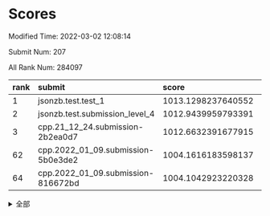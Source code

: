# Scores

Modified Time: 2022-03-02 12:08:14

Submit Num: 207

All Rank Num: 284097

| rank |               submit               |       score        |       sigma        | pk_num |
| :--- | :--------------------------------- | :----------------- | :----------------- | :----- |
| 1    | jsonzb.test.test_1                 | 1013.1298237640552 | 0.8138972749476733 | 5488   |
| 2    | jsonzb.test.submission_level_4     | 1012.9439959793391 | 0.8273022964643413 | 5495   |
| 3    | cpp.21_12_24.submission-2b2ea0d7   | 1012.6632391677915 | 0.8011399681261878 | 5492   |
| 62   | cpp.2022_01_09.submission-5b0e3de2 | 1004.1616183598137 | 0.7153576028635253 | 5491   |
| 64   | cpp.2022_01_09.submission-816672bd | 1004.1042923220328 | 0.723340379890731  | 5485   |


<details>
<summary>全部</summary>

| rank |                 submit                 |       score        |       sigma        | pk_num |
| :--- | :------------------------------------- | :----------------- | :----------------- | :----- |
| 1    | jsonzb.test.test_1                     | 1013.1298237640552 | 0.8138972749476733 | 5488   |
| 2    | jsonzb.test.submission_level_4         | 1012.9439959793391 | 0.8273022964643413 | 5495   |
| 3    | cpp.21_12_24.submission-2b2ea0d7       | 1012.6632391677915 | 0.8011399681261878 | 5492   |
| 4    | gobigger.level_3.submission_level_3_15 | 1011.9402053461266 | 0.7782504663386236 | 5484   |
| 5    | gobigger.level_3.submission_level_3_10 | 1011.109967549603  | 0.7617522526348401 | 5490   |
| 6    | gobigger.level_3.submission_level_3_40 | 1011.1078872130248 | 0.7921323923502513 | 5494   |
| 7    | gobigger.level_3.submission_level_3_44 | 1010.9917641338872 | 0.7929083292745368 | 5495   |
| 8    | gobigger.level_3.submission_level_3_19 | 1010.9363141597012 | 0.7536445525635428 | 5495   |
| 9    | gobigger.level_3.submission_level_3_25 | 1010.7935903646561 | 0.7845701405630124 | 5486   |
| 10   | gobigger.level_3.submission_level_3_20 | 1010.732174505371  | 0.7807323541880541 | 5488   |
| 11   | gobigger.level_3.submission_level_3_34 | 1010.7020348717308 | 0.769205061658149  | 5491   |
| 12   | gobigger.level_3.submission_level_3_12 | 1010.6863393088283 | 0.7668141976714357 | 5489   |
| 13   | gobigger.level_3.submission_level_3_32 | 1010.5351974248621 | 0.7677646476193902 | 5491   |
| 14   | gobigger.level_3.submission_level_3_13 | 1010.5164577236261 | 0.767341998559294  | 5492   |
| 15   | gobigger.level_3.submission_level_3_8  | 1010.4957353294853 | 0.7678439458516756 | 5492   |
| 16   | gobigger.level_3.submission_level_3_24 | 1010.3921540709605 | 0.751163666136669  | 5495   |
| 17   | gobigger.level_3.submission_level_3_7  | 1010.386045816763  | 0.749820323398069  | 5496   |
| 18   | gobigger.level_3.submission_level_3_5  | 1010.3745120510786 | 0.7831395295344565 | 5490   |
| 19   | gobigger.level_3.submission_level_3_48 | 1010.2908854088982 | 0.7561594044244107 | 5488   |
| 20   | gobigger.level_3.submission_level_3_35 | 1010.2866543792971 | 0.7532336076189958 | 5491   |
| 21   | gobigger.level_3.submission_level_3_33 | 1010.2307726659697 | 0.7562918628726487 | 5495   |
| 22   | gobigger.level_3.submission_level_3_31 | 1010.218683750719  | 0.750223478583728  | 5491   |
| 23   | gobigger.level_3.submission_level_3_9  | 1010.1803490108274 | 0.7448013073351478 | 5492   |
| 24   | gobigger.level_3.submission_level_3_28 | 1010.1697070656627 | 0.7553403923932811 | 5491   |
| 25   | gobigger.level_3.submission_level_3_42 | 1010.1380801858168 | 0.7693597690852373 | 5487   |
| 26   | gobigger.level_3.submission_level_3_1  | 1010.0909747515154 | 0.7567159029401208 | 5488   |
| 27   | gobigger.level_3.submission_level_3_38 | 1010.0421220581624 | 0.7740504075925356 | 5493   |
| 28   | gobigger.level_3.submission_level_3_11 | 1009.9951131010262 | 0.7329650252517024 | 5488   |
| 29   | gobigger.level_3.submission_level_3_0  | 1009.9883590451971 | 0.7401237395059126 | 5485   |
| 30   | gobigger.level_3.submission_level_3_2  | 1009.9082256862187 | 0.7530120666338426 | 5495   |
| 31   | gobigger.level_3.submission_level_3_29 | 1009.775087698724  | 0.7665294013913752 | 5488   |
| 32   | gobigger.level_3.submission_level_3_16 | 1009.761641395488  | 0.7556298341090192 | 5487   |
| 33   | gobigger.level_3.submission_level_3_3  | 1009.7268458443654 | 0.7496181155640812 | 5489   |
| 34   | gobigger.level_3.submission_level_3_45 | 1009.7259354826057 | 0.7477040376300962 | 5491   |
| 35   | gobigger.level_3.submission_level_3_47 | 1009.623801194883  | 0.7492655721885312 | 5494   |
| 36   | gobigger.level_3.submission_level_3_23 | 1009.6092126554729 | 0.7628013015012934 | 5484   |
| 37   | gobigger.level_3.submission_level_3_41 | 1009.5610404639825 | 0.759358305363462  | 5487   |
| 38   | gobigger.level_3.submission_level_3_30 | 1009.5605245460642 | 0.7567034251818331 | 5488   |
| 39   | gobigger.level_3.submission_level_3_26 | 1009.5408144289543 | 0.7581672697695775 | 5496   |
| 40   | gobigger.level_3.submission_level_3_36 | 1009.5049784036227 | 0.7560314328227606 | 5491   |
| 41   | gobigger.level_3.submission_level_3_22 | 1009.4741954571092 | 0.732762209543308  | 5486   |
| 42   | gobigger.level_3.submission_level_3_21 | 1009.346779146283  | 0.7677485278750041 | 5493   |
| 43   | gobigger.level_3.submission_level_3_27 | 1009.3461426649643 | 0.7510441714091581 | 5487   |
| 44   | gobigger.level_3.submission_level_3_37 | 1009.3194377789692 | 0.769099755625533  | 5491   |
| 45   | gobigger.level_3.submission_level_3_4  | 1009.3006140414458 | 0.7460473275637531 | 5490   |
| 46   | gobigger.level_3.submission_level_3_39 | 1009.290084778145  | 0.7677796691255593 | 5487   |
| 47   | gobigger.level_3.submission_level_3_49 | 1009.2783580708962 | 0.7399170181002974 | 5493   |
| 48   | gobigger.level_3.submission_level_3_14 | 1009.0198273352145 | 0.7484891548301903 | 5487   |
| 49   | gobigger.level_3.submission_level_3_18 | 1008.9997253499394 | 0.7575992020274664 | 5485   |
| 50   | gobigger.level_3.submission_level_3_46 | 1008.5045095538686 | 0.7355120794412172 | 5492   |
| 51   | gobigger.level_3.submission_level_3_6  | 1008.2329701331126 | 0.7339843448353858 | 5492   |
| 52   | gobigger.level_3.submission_level_3_17 | 1008.2241052647519 | 0.7427858236549847 | 5495   |
| 53   | gobigger.level_3.submission_level_3_43 | 1008.0792963018422 | 0.7490527299322781 | 5495   |
| 54   | gobigger.level_1.submission_level_1_22 | 1005.4610446235795 | 0.7343602606085248 | 5485   |
| 55   | gobigger.level_1.submission_level_1_26 | 1004.7087737024475 | 0.738638333635185  | 5481   |
| 56   | gobigger.level_1.submission_level_1_23 | 1004.4324682622995 | 0.7180997695183646 | 5488   |
| 57   | gobigger.level_1.submission_level_1_31 | 1004.3999782003997 | 0.7126793246257204 | 5488   |
| 58   | gobigger.level_1.submission_level_1_18 | 1004.3420179337614 | 0.7255413052212256 | 5483   |
| 59   | gobigger.level_1.submission_level_1_48 | 1004.2755731123374 | 0.707946941258635  | 5488   |
| 60   | gobigger.level_1.submission_level_1_39 | 1004.2744262666818 | 0.7258637303401055 | 5491   |
| 61   | gobigger.level_1.submission_level_1_38 | 1004.1975511982391 | 0.7223828234467655 | 5493   |
| 62   | cpp.2022_01_09.submission-5b0e3de2     | 1004.1616183598137 | 0.7153576028635253 | 5491   |
| 63   | gobigger.level_1.submission_level_1_17 | 1004.156050029695  | 0.7310953184057356 | 5494   |
| 64   | cpp.2022_01_09.submission-816672bd     | 1004.1042923220328 | 0.723340379890731  | 5485   |
| 65   | gobigger.level_1.submission_level_1_19 | 1004.0990885821216 | 0.7164414575080329 | 5489   |
| 66   | gobigger.level_1.submission_level_1_43 | 1003.9960634463642 | 0.7183282119411928 | 5486   |
| 67   | gobigger.level_1.submission_level_1_7  | 1003.9836035967369 | 0.7286690921031546 | 5491   |
| 68   | gobigger.level_1.submission_level_1_2  | 1003.971199313586  | 0.7281651664942563 | 5491   |
| 69   | gobigger.level_1.submission_level_1_33 | 1003.9440901135606 | 0.7087802764168284 | 5491   |
| 70   | gobigger.level_1.submission_level_1_11 | 1003.8907885339815 | 0.7306473648781829 | 5491   |
| 71   | gobigger.level_1.submission_level_1_12 | 1003.8867444531426 | 0.7248728079270259 | 5488   |
| 72   | gobigger.level_1.submission_level_1_30 | 1003.8649978691543 | 0.7228104205888941 | 5492   |
| 73   | gobigger.level_1.submission_level_1_25 | 1003.8238325613557 | 0.7135760023979507 | 5492   |
| 74   | gobigger.level_1.submission_level_1_49 | 1003.807271076777  | 0.7213089795436061 | 5487   |
| 75   | gobigger.level_1.submission_level_1_35 | 1003.8071436000643 | 0.7195452487522405 | 5490   |
| 76   | gobigger.level_1.submission_level_1_27 | 1003.7309876682287 | 0.7268908837470174 | 5486   |
| 77   | gobigger.level_1.submission_level_1_20 | 1003.6424716001692 | 0.7071636647393322 | 5492   |
| 78   | gobigger.level_1.submission_level_1_13 | 1003.621209112464  | 0.7174335736450653 | 5489   |
| 79   | gobigger.level_1.submission_level_1_16 | 1003.5500820051748 | 0.7225525348561543 | 5493   |
| 80   | gobigger.level_1.submission_level_1_37 | 1003.505666009033  | 0.710060744018698  | 5489   |
| 81   | gobigger.level_1.submission_level_1_5  | 1003.4664785832114 | 0.7167258162991118 | 5491   |
| 82   | gobigger.level_1.submission_level_1_14 | 1003.4655376647189 | 0.7058286806246142 | 5490   |
| 83   | gobigger.level_1.submission_level_1_15 | 1003.40268774149   | 0.707290799227437  | 5490   |
| 84   | gobigger.level_1.submission_level_1_24 | 1003.3535393581927 | 0.7148971787081116 | 5492   |
| 85   | gobigger.level_1.submission_level_1_28 | 1003.3532969076149 | 0.7161720318730291 | 5487   |
| 86   | gobigger.level_1.submission_level_1_10 | 1003.3404558515539 | 0.7136483927839549 | 5488   |
| 87   | gobigger.level_1.submission_level_1_21 | 1003.3366092135708 | 0.7255902955968548 | 5493   |
| 88   | gobigger.level_1.submission_level_1_6  | 1003.3350358711966 | 0.7134541363420837 | 5487   |
| 89   | gobigger.level_1.submission_level_1_29 | 1003.2127056191434 | 0.7160732757423944 | 5483   |
| 90   | gobigger.level_1.submission_level_1_44 | 1003.199491682669  | 0.7187945063816439 | 5484   |
| 91   | gobigger.level_1.submission_level_1_36 | 1003.1990285668433 | 0.708647427200202  | 5491   |
| 92   | gobigger.level_1.submission_level_1_0  | 1003.153963414039  | 0.7161632546153882 | 5493   |
| 93   | gobigger.level_1.submission_level_1_46 | 1003.1385242079741 | 0.7177775585937176 | 5494   |
| 94   | gobigger.level_1.submission_level_1_32 | 1002.9510357771655 | 0.7030447078277607 | 5492   |
| 95   | gobigger.level_1.submission_level_1_1  | 1002.8968540154086 | 0.719416507953715  | 5495   |
| 96   | gobigger.level_1.submission_level_1_47 | 1002.8623193474187 | 0.7098734600769186 | 5487   |
| 97   | gobigger.level_1.submission_level_1_4  | 1002.8575712595915 | 0.7055219848373389 | 5488   |
| 98   | gobigger.level_1.submission_level_1_41 | 1002.8206738705528 | 0.7130561128926821 | 5490   |
| 99   | gobigger.level_1.submission_level_1_9  | 1002.725631869978  | 0.7137209330362644 | 5488   |
| 100  | gobigger.level_1.submission_level_1_40 | 1002.5214056486707 | 0.7108993782039107 | 5493   |
| 101  | gobigger.level_1.submission_level_1_3  | 1002.2451009046468 | 0.7236651431950875 | 5490   |
| 102  | gobigger.level_1.submission_level_1_34 | 1002.232858714098  | 0.7096755705024758 | 5485   |
| 103  | gobigger.level_1.submission_level_1_8  | 1002.044352636263  | 0.7040907263029794 | 5481   |
| 104  | gobigger.level_1.submission_level_1_42 | 1001.9271204960393 | 0.7276470712664975 | 5491   |
| 105  | gobigger.level_1.submission_level_1_45 | 1001.1261972246035 | 0.7128871896903557 | 5489   |
| 106  | gobigger.random.submission_random_39   | 997.901424861392   | 0.709142785457384  | 5488   |
| 107  | gobigger.random.submission_random_13   | 997.7424691195426  | 0.6999972183024115 | 5489   |
| 108  | gobigger.random.submission_random_5    | 997.4335817736013  | 0.7190430777720587 | 5490   |
| 109  | gobigger.random.submission_random_40   | 997.2059953488199  | 0.7063911225548413 | 5493   |
| 110  | gobigger.random.submission_random_34   | 996.8837424042357  | 0.7165959212270048 | 5488   |
| 111  | gobigger.random.submission_random_0    | 996.8733413631169  | 0.7094135199375489 | 5489   |
| 112  | gobigger.random.submission_random_46   | 996.7563615726657  | 0.7102064027287593 | 5488   |
| 113  | gobigger.random.submission_random_43   | 996.6782229616782  | 0.7082531556402958 | 5488   |
| 114  | gobigger.random.submission_random_29   | 996.6028945137733  | 0.7089121437157323 | 5489   |
| 115  | gobigger.random.submission_random_10   | 996.5942012802026  | 0.7273444844916724 | 5487   |
| 116  | gobigger.random.submission_random_9    | 996.5887573453024  | 0.7063449520349158 | 5494   |
| 117  | gobigger.random.submission_random_7    | 996.523126353105   | 0.7178350768658629 | 5488   |
| 118  | gobigger.random.submission_random_15   | 996.4916601329072  | 0.7203657702049205 | 5489   |
| 119  | gobigger.random.submission_random_22   | 996.346728260792   | 0.7052940147981221 | 5484   |
| 120  | gobigger.random.submission_random_30   | 996.3319732697489  | 0.7163746615308058 | 5489   |
| 121  | gobigger.random.submission_random_11   | 996.2947575564688  | 0.715004205383194  | 5492   |
| 122  | gobigger.random.submission_random_45   | 996.2881331109571  | 0.7088923999625916 | 5491   |
| 123  | gobigger.random.submission_random_3    | 996.2231391543498  | 0.7109497774032384 | 5492   |
| 124  | gobigger.random.submission_random_48   | 996.1861387305203  | 0.7081303457830016 | 5490   |
| 125  | gobigger.random.submission_random_19   | 996.1514939123706  | 0.7145814220567235 | 5483   |
| 126  | gobigger.random.submission_random_18   | 996.1032402075184  | 0.7065133356250923 | 5491   |
| 127  | gobigger.random.submission_random_12   | 996.0128011886878  | 0.6982435388785566 | 5492   |
| 128  | gobigger.random.submission_random_32   | 995.9581560098188  | 0.71068075064821   | 5494   |
| 129  | gobigger.random.submission_random_8    | 995.9530623068468  | 0.7108991339423117 | 5487   |
| 130  | gobigger.random.submission_random_28   | 995.9136836958072  | 0.7095525734430899 | 5486   |
| 131  | gobigger.random.submission_random_17   | 995.8881270504495  | 0.7218781723074926 | 5490   |
| 132  | gobigger.random.submission_random_31   | 995.875890597752   | 0.7083314269144851 | 5489   |
| 133  | gobigger.random.submission_random_16   | 995.8697433193317  | 0.7189709278601952 | 5492   |
| 134  | gobigger.random.submission_random_4    | 995.778043059905   | 0.726785920185169  | 5492   |
| 135  | gobigger.random.submission_random_33   | 995.7655015662772  | 0.7151352770522641 | 5487   |
| 136  | gobigger.random.submission_random_25   | 995.7616278453622  | 0.7154811219033568 | 5488   |
| 137  | gobigger.random.submission_random_41   | 995.7563076061958  | 0.70968528145138   | 5489   |
| 138  | gobigger.random.submission_random_42   | 995.6151631968245  | 0.7212054647251036 | 5487   |
| 139  | gobigger.random.submission_random_47   | 995.5845920727819  | 0.711707165701534  | 5492   |
| 140  | gobigger.random.submission_random_44   | 995.5536640109699  | 0.715052556357307  | 5493   |
| 141  | gobigger.random.submission_random_37   | 995.5057583269705  | 0.7086760842479634 | 5489   |
| 142  | gobigger.random.submission_random_20   | 995.4970756677639  | 0.7198922810295767 | 5490   |
| 143  | gobigger.random.submission_random_24   | 995.4444751786021  | 0.7186255951748937 | 5488   |
| 144  | gobigger.random.submission_random_14   | 995.4285074710186  | 0.6995007806865114 | 5489   |
| 145  | gobigger.random.submission_random_27   | 995.3940174798097  | 0.7116572176761493 | 5491   |
| 146  | gobigger.random.submission_random_36   | 995.344876614267   | 0.7169431115997695 | 5485   |
| 147  | gobigger.random.submission_random_38   | 995.3280753397489  | 0.7163167665169853 | 5488   |
| 148  | gobigger.random.submission_random_1    | 995.2752349064947  | 0.7034119176768081 | 5493   |
| 149  | gobigger.random.submission_random_23   | 995.2163996127322  | 0.7294346280380435 | 5490   |
| 150  | gobigger.random.submission_random_21   | 995.1939137291656  | 0.723194031908335  | 5486   |
| 151  | gobigger.random.submission_random_26   | 995.1091601105777  | 0.7201572091026143 | 5489   |
| 152  | gobigger.random.submission_random_6    | 995.0715204305724  | 0.7079612319824099 | 5490   |
| 153  | gobigger.random.submission_random_49   | 995.041808118892   | 0.7132013084704842 | 5491   |
| 154  | gobigger.random.submission_random_2    | 994.7358896161375  | 0.7185100125868856 | 5488   |
| 155  | gobigger.random.submission_random_35   | 994.2410687226784  | 0.7171415599173739 | 5489   |
| 156  | gobigger.level_2.submission_level_2_19 | 993.7437392362347  | 0.7135814522013367 | 5490   |
| 157  | gobigger.level_2.submission_level_2_3  | 993.6598916253616  | 0.7287894499545107 | 5487   |
| 158  | gobigger.level_2.submission_level_2_27 | 993.4223096241592  | 0.7422254242324691 | 5493   |
| 159  | gobigger.level_2.submission_level_2_23 | 993.2022233559275  | 0.7369844405055711 | 5489   |
| 160  | gobigger.level_2.submission_level_2_0  | 993.1249257804499  | 0.7451547739423037 | 5489   |
| 161  | gobigger.level_2.submission_level_2_10 | 993.089074549738   | 0.7264521869447865 | 5491   |
| 162  | gobigger.level_2.submission_level_2_17 | 992.9051465049245  | 0.7489035743098915 | 5498   |
| 163  | gobigger.level_2.submission_level_2_41 | 992.8846981447443  | 0.7470090694562765 | 5489   |
| 164  | gobigger.level_2.submission_level_2_24 | 992.7714070586243  | 0.752714361496344  | 5486   |
| 165  | gobigger.level_2.submission_level_2_6  | 992.6676192579729  | 0.759492598482823  | 5487   |
| 166  | gobigger.level_2.submission_level_2_20 | 992.6525161806727  | 0.7350333678308032 | 5487   |
| 167  | gobigger.level_2.submission_level_2_35 | 992.5427887878534  | 0.7459397225723358 | 5488   |
| 168  | gobigger.level_2.submission_level_2_47 | 992.5364927945516  | 0.7468528747954227 | 5487   |
| 169  | gobigger.level_2.submission_level_2_2  | 992.5296864280181  | 0.7247696030244536 | 5491   |
| 170  | gobigger.level_2.submission_level_2_8  | 992.5226680144582  | 0.7283066547030408 | 5494   |
| 171  | gobigger.level_2.submission_level_2_7  | 992.4660292467754  | 0.7572562999697917 | 5489   |
| 172  | gobigger.level_2.submission_level_2_15 | 992.2708415187101  | 0.736083186504254  | 5493   |
| 173  | gobigger.level_2.submission_level_2_18 | 992.2415300071584  | 0.7318947937771828 | 5490   |
| 174  | gobigger.level_2.submission_level_2_38 | 992.1478574315491  | 0.7309159572323494 | 5491   |
| 175  | gobigger.level_2.submission_level_2_48 | 992.1027482376664  | 0.7377571576954366 | 5488   |
| 176  | gobigger.level_2.submission_level_2_34 | 992.0788002885951  | 0.7620408887488632 | 5495   |
| 177  | gobigger.level_2.submission_level_2_21 | 992.0494031031665  | 0.7502610148912872 | 5492   |
| 178  | gobigger.level_2.submission_level_2_14 | 991.9336650401699  | 0.7516138663061377 | 5487   |
| 179  | gobigger.level_2.submission_level_2_25 | 991.9101193830189  | 0.7559790549230859 | 5490   |
| 180  | gobigger.level_2.submission_level_2_36 | 991.9058356188017  | 0.759358784948148  | 5492   |
| 181  | gobigger.level_2.submission_level_2_37 | 991.8862124657071  | 0.7526455907454191 | 5486   |
| 182  | gobigger.level_2.submission_level_2_22 | 991.8785512831375  | 0.7391616987609722 | 5488   |
| 183  | gobigger.level_2.submission_level_2_29 | 991.8760758137095  | 0.7539059921040067 | 5494   |
| 184  | gobigger.level_2.submission_level_2_32 | 991.8225510934875  | 0.7561954735091589 | 5490   |
| 185  | gobigger.level_2.submission_level_2_1  | 991.6194406757905  | 0.7436016967429069 | 5488   |
| 186  | gobigger.level_2.submission_level_2_5  | 991.5479906521385  | 0.7374662145195691 | 5487   |
| 187  | gobigger.level_2.submission_level_2_28 | 991.546779499587   | 0.7431470955617051 | 5494   |
| 188  | gobigger.level_2.submission_level_2_9  | 991.5444179815419  | 0.7583760173282729 | 5485   |
| 189  | gobigger.level_2.submission_level_2_49 | 991.5409892275823  | 0.751150239126701  | 5491   |
| 190  | gobigger.level_2.submission_level_2_11 | 991.4738721763213  | 0.7471582507342427 | 5488   |
| 191  | gobigger.level_2.submission_level_2_30 | 991.4312885014532  | 0.7450615206119856 | 5493   |
| 192  | gobigger.level_2.submission_level_2_44 | 991.4287030146216  | 0.7631895888752964 | 5491   |
| 193  | gobigger.level_2.submission_level_2_4  | 991.4185977730511  | 0.7524073069081382 | 5494   |
| 194  | gobigger.level_2.submission_level_2_42 | 991.343864018117   | 0.7580744332483802 | 5493   |
| 195  | gobigger.level_2.submission_level_2_12 | 991.331119350184   | 0.7508001041514217 | 5490   |
| 196  | gobigger.level_2.submission_level_2_33 | 991.1688944095104  | 0.7493766087470761 | 5488   |
| 197  | gobigger.level_2.submission_level_2_40 | 991.1247933601724  | 0.7550665548466695 | 5493   |
| 198  | gobigger.level_2.submission_level_2_45 | 991.0161607866937  | 0.7627200012511959 | 5488   |
| 199  | gobigger.level_2.submission_level_2_39 | 990.9375622436131  | 0.7674410271033384 | 5496   |
| 200  | gobigger.level_2.submission_level_2_31 | 990.8144122541105  | 0.7584884539543505 | 5492   |
| 201  | gobigger.level_2.submission_level_2_13 | 990.7400064053389  | 0.7637924876528993 | 5488   |
| 202  | gobigger.level_2.submission_level_2_16 | 990.5984542216481  | 0.7596706746122447 | 5487   |
| 203  | gobigger.level_2.submission_level_2_26 | 990.5937517253714  | 0.7698282015650129 | 5493   |
| 204  | gobigger.level_2.submission_level_2_43 | 990.2801650829757  | 0.7643707283050909 | 5489   |
| 205  | gobigger.level_2.submission_level_2_46 | 989.961731930668   | 0.7744987417912425 | 5491   |
| 206  | gobigger.none.submission_none_0        | 977.3334870918843  | 1.3093561362414827 | 5490   |
| 207  | gobigger.none.submission_none_1        | 975.5389350723931  | 1.5155822159220111 | 5494   |

</details>